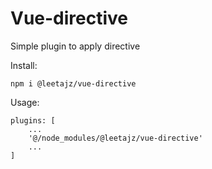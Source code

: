 # Vue-directive
Simple plugin to apply directive


Install:
```
npm i @leetajz/vue-directive
```

Usage:
```
plugins: [
    ...
    '@/node_modules/@leetajz/vue-directive'
    ...
]
```
